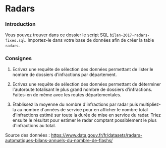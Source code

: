 # Radars

### Introduction

Vous pouvez trouver dans ce dossier le script SQL `bilan-2017-radars-fixes.sql`. Importez-le dans votre base de données afin de créer la table `radars`.

### Consignes

1. Ecrivez une requête de sélection des données permettant de lister le nombre de dossiers d'infractions par département.

2. Ecrivez une requête de sélection des données permettant de déterminer l'autoroute totalisant le plus grand nombre de dossiers d'infractions. Faites-en de même avec les routes départementales.

3. Etablissez la moyenne du nombre d'infractions par radar puis multipliez-la au nombre d'années de service pour en afficher le nombre total d'infractions estimé sur toute la durée de mise en service du radar. Triez ensuite le résultat pour estimer le radar comptant possiblement le plus d'infractions au total.

Source des données : https://www.data.gouv.fr/fr/datasets/radars-automatiques-bilans-annuels-du-nombre-de-flashs/
